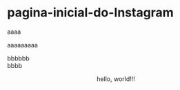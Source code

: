 # pagina-inicial-do-Instagram


<p>aaaa<p/> aaaaaaaaa


bbbbbb <br> bbbb

<center>hello, world!!!<center/>
